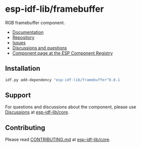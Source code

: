 # esp-idf-lib/framebuffer

RGB framebuffer component.

* [Documentation](https://esp-idf-lib.github.io/framebuffer/)
* [Repository](https://github.com/esp-idf-lib/framebuffer)
* [Issues](https://github.com/esp-idf-lib/framebuffer/issues)
* [Discussions and questions](https://github.com/esp-idf-lib/core/discussions)
* [Component page at the ESP Component Registry](https://components.espressif.com/components/esp-idf-lib/framebuffer)

## Installation

```sh
idf.py add-dependency "esp-idf-lib/framebuffer^0.0.1
```

## Support

For questions and discussions about the component, please use
[Discussions](https://github.com/esp-idf-lib/core/discussions)
at [esp-idf-lib/core](https://github.com/esp-idf-lib/core).

## Contributing

Please read [CONTRIBUTING.md](https://github.com/esp-idf-lib/core/blob/main/CONTRIBUTING.md)
at [esp-idf-lib/core](https://github.com/esp-idf-lib/core).
